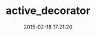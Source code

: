 ---
layout: post
title:  "active_decorator"
repo:   "amatsuda/active_decorator"
date:   2015-02-18 17:21:20
gemurl: https://github.com/amatsuda/active_decorator
---